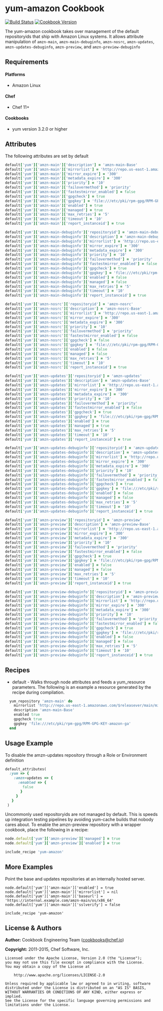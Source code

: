 yum-amazon Cookbook
============
[![Build Status](https://travis-ci.org/chef-cookbooks/yum-amazon.svg?branch=master)](http://travis-ci.org/chef-cookbooks/yum-amazon)
[![Cookbook Version](https://img.shields.io/cookbook/v/yum-amazon.svg)](https://supermarket.chef.io/cookbooks/yum-amazon)

The yum-amazon cookbook takes over management of the default
repositoryids that ship with Amazon Linux systems. It allows attribute
manipulation of `amzn-main`, `amzn-main-debuginfo`, `amzn-nosrc`,
`amzn-updates`, `amzn-updates-debuginfo`, `amzn-preview`, and `amzn-preview-debuginfo`

Requirements
------------
#### Platforms
* Amazon Linux

#### Chef
* Chef 11+

#### Cookbooks
* yum version 3.2.0 or higher


Attributes
----------
The following attributes are set by default

``` ruby
default['yum']['amzn-main']['description'] = 'amzn-main-Base'
default['yum']['amzn-main']['mirrorlist'] = 'http://repo.us-east-1.amazonaws.com/$releasever/main/mirror.list'
default['yum']['amzn-main']['mirror_expire'] = '300'
default['yum']['amzn-main']['metadata_expire'] = '300'
default['yum']['amzn-main']['priority'] = '10'
default['yum']['amzn-main']['failovermethod'] = 'priority'
default['yum']['amzn-main']['fastestmirror_enabled'] = false
default['yum']['amzn-main']['gpgcheck'] = true
default['yum']['amzn-main']['gpgkey'] = 'file:///etc/pki/rpm-gpg/RPM-GPG-KEY-amazon-ga'
default['yum']['amzn-main']['enabled'] = true
default['yum']['amzn-main']['managed'] = true
default['yum']['amzn-main']['max_retries'] = '5'
default['yum']['amzn-main']['timeout'] = '10'
default['yum']['amzn-main']['report_instanceid'] = true
```

``` ruby
default['yum']['amzn-main-debuginfo']['repositoryid'] = 'amzn-main-debuginfo'
default['yum']['amzn-main-debuginfo']['description'] = 'amzn-main-debuginfo'
default['yum']['amzn-main-debuginfo']['mirrorlist'] = 'http://repo.us-east-1.amazonaws.com/$releasever/main/debuginfo/mirror.list'
default['yum']['amzn-main-debuginfo']['mirror_expire'] = '300'
default['yum']['amzn-main-debuginfo']['metadata_expire'] = '300'
default['yum']['amzn-main-debuginfo']['priority'] = '10'
default['yum']['amzn-main-debuginfo']['failovermethod'] = 'priority'
default['yum']['amzn-main-debuginfo']['fastestmirror_enabled'] = false
default['yum']['amzn-main-debuginfo']['gpgcheck'] = true
default['yum']['amzn-main-debuginfo']['gpgkey'] = 'file:///etc/pki/rpm-gpg/RPM-GPG-KEY-amazon-ga'
default['yum']['amzn-main-debuginfo']['enabled'] = false
default['yum']['amzn-main-debuginfo']['managed'] = false
default['yum']['amzn-main-debuginfo']['max_retries'] = '5'
default['yum']['amzn-main-debuginfo']['timeout'] = '10'
default['yum']['amzn-main-debuginfo']['report_instanceid'] = true
```

``` ruby
default['yum']['amzn-nosrc']['repositoryid'] = 'amzn-nosrc'
default['yum']['amzn-nosrc']['description'] = 'amzn-nosrc-Base'
default['yum']['amzn-nosrc']['mirrorlist'] = 'http://repo.us-east-1.amazonaws.com/$releasever/nosrc/mirror.list'
default['yum']['amzn-nosrc']['mirror_expire'] = '300'
default['yum']['amzn-nosrc']['metadata_expire'] = '300'
default['yum']['amzn-nosrc']['priority'] = '10'
default['yum']['amzn-nosrc']['failovermethod'] = 'priority'
default['yum']['amzn-nosrc']['fastestmirror_enabled'] = false
default['yum']['amzn-nosrc']['gpgcheck'] = false
default['yum']['amzn-nosrc']['gpgkey'] = 'file:///etc/pki/rpm-gpg/RPM-GPG-KEY-amazon-ga'
default['yum']['amzn-nosrc']['enabled'] = false
default['yum']['amzn-nosrc']['managed'] = false
default['yum']['amzn-nosrc']['max_retries'] = '5'
default['yum']['amzn-nosrc']['timeout'] = '10'
default['yum']['amzn-nosrc']['report_instanceid'] = true
```

``` ruby
default['yum']['amzn-updates']['repositoryid'] = 'amzn-updates'
default['yum']['amzn-updates']['description'] = 'amzn-updates-Base'
default['yum']['amzn-updates']['mirrorlist'] = 'http://repo.us-east-1.amazonaws.com/$releasever/updates/mirror.list'
default['yum']['amzn-updates']['mirror_expire'] = '300'
default['yum']['amzn-updates']['metadata_expire'] = '300'
default['yum']['amzn-updates']['priority'] = '10'
default['yum']['amzn-updates']['failovermethod'] = 'priority'
default['yum']['amzn-updates']['fastestmirror_enabled'] = false
default['yum']['amzn-updates']['gpgcheck'] = true
default['yum']['amzn-updates']['gpgkey'] = 'file:///etc/pki/rpm-gpg/RPM-GPG-KEY-amazon-ga'
default['yum']['amzn-updates']['enabled'] = true
default['yum']['amzn-updates']['managed'] = true
default['yum']['amzn-updates']['max_retries'] = '5'
default['yum']['amzn-updates']['timeout'] = '10'
default['yum']['amzn-updates']['report_instanceid'] = true
```

``` ruby
default['yum']['amzn-updates-debuginfo']['repositoryid'] = 'amzn-updates-debuginfo'
default['yum']['amzn-updates-debuginfo']['description'] = 'amzn-updates-Base'
default['yum']['amzn-updates-debuginfo']['mirrorlist'] = 'http://repo.us-east-1.amazonaws.com/$releasever/updates/debuginfo/mirror.list'
default['yum']['amzn-updates-debuginfo']['mirror_expire'] = '300'
default['yum']['amzn-updates-debuginfo']['metadata_expire'] = '300'
default['yum']['amzn-updates-debuginfo']['priority'] = '10'
default['yum']['amzn-updates-debuginfo']['failovermethod'] = 'priority'
default['yum']['amzn-updates-debuginfo']['fastestmirror_enabled'] = false
default['yum']['amzn-updates-debuginfo']['gpgcheck'] = true
default['yum']['amzn-updates-debuginfo']['gpgkey'] = 'file:///etc/pki/rpm-gpg/RPM-GPG-KEY-amazon-ga'
default['yum']['amzn-updates-debuginfo']['enabled'] = false
default['yum']['amzn-updates-debuginfo']['managed'] = false
default['yum']['amzn-updates-debuginfo']['max_retries'] = '5'
default['yum']['amzn-updates-debuginfo']['timeout'] = '10'
default['yum']['amzn-updates-debuginfo']['report_instanceid'] = true
```

``` ruby
default['yum']['amzn-preview']['repositoryid'] = 'amzn-preview'
default['yum']['amzn-preview']['description'] = 'amzn-preview-Base'
default['yum']['amzn-preview']['mirrorlist'] = 'http://repo.us-east-1.amazonaws.com/$releasever/preview/mirror.list'
default['yum']['amzn-preview']['mirror_expire'] = '300'
default['yum']['amzn-preview']['metadata_expire'] = '300'
default['yum']['amzn-preview']['priority'] = '10'
default['yum']['amzn-preview']['failovermethod'] = 'priority'
default['yum']['amzn-preview']['fastestmirror_enabled'] = false
default['yum']['amzn-preview']['gpgcheck'] = true
default['yum']['amzn-preview']['gpgkey'] = 'file:///etc/pki/rpm-gpg/RPM-GPG-KEY-amazon-ga'
default['yum']['amzn-preview']['enabled'] = false
default['yum']['amzn-preview']['managed'] = false
default['yum']['amzn-preview']['max_retries'] = '5'
default['yum']['amzn-preview']['timeout'] = '10'
default['yum']['amzn-preview']['report_instanceid'] = true
```

``` ruby
default['yum']['amzn-preview-debuginfo']['repositoryid'] = 'amzn-preview-debuginfo'
default['yum']['amzn-preview-debuginfo']['description'] = 'amzn-preview-Base'
default['yum']['amzn-preview-debuginfo']['mirrorlist'] = 'http://repo.us-east-1.amazonaws.com/$releasever/preview/debuginfo/mirror.list'
default['yum']['amzn-preview-debuginfo']['mirror_expire'] = '300'
default['yum']['amzn-preview-debuginfo']['metadata_expire'] = '300'
default['yum']['amzn-preview-debuginfo']['priority'] = '10'
default['yum']['amzn-preview-debuginfo']['failovermethod'] = 'priority'
default['yum']['amzn-preview-debuginfo']['fastestmirror_enabled'] = false
default['yum']['amzn-preview-debuginfo']['gpgcheck'] = true
default['yum']['amzn-preview-debuginfo']['gpgkey'] = 'file:///etc/pki/rpm-gpg/RPM-GPG-KEY-amazon-ga'
default['yum']['amzn-preview-debuginfo']['enabled'] = false
default['yum']['amzn-preview-debuginfo']['managed'] = false
default['yum']['amzn-preview-debuginfo']['max_retries'] = '5'
default['yum']['amzn-preview-debuginfo']['timeout'] = '10'
default['yum']['amzn-preview-debuginfo']['report_instanceid'] = true
```

Recipes
-------
* default - Walks through node attributes and feeds a yum_resource
  parameters. The following is an example a resource generated by the
  recipe during compilation.

```ruby
  yum_repository 'amzn-main' do
    mirrorlist 'http://repo.us-east-1.amazonaws.com/$releasever/main/mirror.list'
    description 'amzn-main-Base'
    enabled true
    gpgcheck true
    gpgkey 'file:///etc/pki/rpm-gpg/RPM-GPG-KEY-amazon-ga'
  end
```

Usage Example
-------------
To disable the amzn-updates repository through a Role or Environment definition

```ruby
default_attributes(
  :yum => {
    :amzn-updates => {
      :enabled => {
        false
       }
     }
   }
 )
```

Uncommonly used repositoryids are not managed by default. This is
speeds up integration testing pipelines by avoiding yum-cache builds
that nobody cares about. To enable the amzn-preview repository with a
wrapper cookbook, place the following in a recipe:

```ruby
node.default['yum']['amzn-preview']['managed'] = true
node.default['yum']['amzn-preview']['enabled'] = true

include_recipe 'yum-amazon'
```

More Examples
-------------
Point the base and updates repositories at an internally hosted server.

```
node.default['yum']['amzn-main']['enabled'] = true
node.default['yum']['amzn-main']['mirrorlist'] = nil
node.default['yum']['amzn-main']['baseurl'] = 'https://internal.example.com/amzn-main/os/x86_64'
node.default['yum']['amzn-main']['sslverify'] = false

include_recipe 'yum-amazon'
```

License & Authors
-----------------

**Author:** Cookbook Engineering Team (<cookbooks@chef.io>)

**Copyright:** 2011-2015, Chef Software, Inc.
```
Licensed under the Apache License, Version 2.0 (the "License");
you may not use this file except in compliance with the License.
You may obtain a copy of the License at

    http://www.apache.org/licenses/LICENSE-2.0

Unless required by applicable law or agreed to in writing, software
distributed under the License is distributed on an "AS IS" BASIS,
WITHOUT WARRANTIES OR CONDITIONS OF ANY KIND, either express or implied.
See the License for the specific language governing permissions and
limitations under the License.
```
